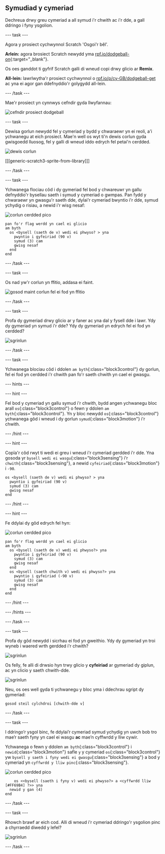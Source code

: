 ## Symudiad y cymeriad

Dechreua drwy greu cymeriad a all symud i'r chwith ac i'r dde, a gall ddringo i fyny ysgolion.

--- task ---

Agora y prosiect cychwynnol Scratch 'Osgoi'r bêl'.

**Arlein:** agora brosiect Scratch newydd yma [rpf.io/dodgeball-on](https://rpf.io/dodgeball-on){:target="_blank"}.

Os oes ganddot ti gyfrif Scratch galli di wneud copi drwy glicio ar **Remix**.

**All-lein:** lawrlwytha'r prosiect cychwynnol o [rpf.io/p/cy-GB/dodgeball-get](https://rpf.io/p/cy-GB/dodgeball-get) ac yna ei agor gan ddefnyddio'r golygydd all-lein.

--- /task ---

Mae'r prosiect yn cynnwys cefndir gyda llwyfannau:

![cefndir prosiect dodgeball](images/dodge-background.png)

--- task ---

Dewisa gorlun newydd fel y cymeriad y bydd y chwaraewr yn ei reoli, a'i ychwanegu at eich prosiect. Mae'n well os wyt ti'n dewis corlun gyda gwisgoedd lluosog, fel y galli di wneud iddo edrych fel petai'n cerdded.

![dewis corlun](images/dodge-characters.png)

[[[generic-scratch3-sprite-from-library]]]

--- /task ---

--- task ---

Ychwanega flociau côd i dy gymeriad fel bod y chwareuwr yn gallu defnyddio'r bysellau saeth i symud y cymeriad o gwmpas. Pan fydd y chwaraewr yn gwasgu'r saeth dde, dylai'r cymeriad bwyntio i'r dde, symud ychydig o risiau, a newid i'r wisg nesaf:

![corlun cerdded pico](images/pico_walking_sprite.png)

```blocks3
pan fo'r flag werdd yn cael ei glicio
am byth 
  os <bysell (saeth de v) wedi ei phwyso? > yna 
    pwyntio i gyfeiriad (90 v)
    symud (3) cam
    gwisg nesaf
  end
end
```

--- /task ---

--- task ---

Os nad yw'r corlun yn ffitio, addasa ei faint.

![gosod maint corlun fel ei fod yn ffitio](images/dodge-sprite-size-annotated.png)

--- /task ---

--- task ---

Profa dy gymeriad drwy glicio ar y faner ac yna dal y fysell dde i lawr. Ydy dy gymeriad yn symud i'r dde? Ydy dy gymeriad yn edrych fel ei fod yn cerdded?

![sgrinlun](images/dodge-walking.png)

--- /task ---

--- task ---

Ychwanega blociau côd i ddolen `am byth`{:class="block3control"} dy gorlun, fel ei fod yn cerdded i'r chwith pan fo'r saeth chwith yn cael ei gwasgu.

--- hints ---


--- hint ---

Fel bod y cymeriad yn gallu symud i'r chwith, bydd angen ychwanegu bloc arall `os`{:class="block3control"} o fewn y ddolen `am byth`{:class="block3control"}. Yn y bloc newydd `os`{:class="block3control"} ychwanega gôd i wneud i dy gorlun `symud`{:class="block3motion"} i'r chwith.

--- /hint ---

--- hint ---

Copïa'r côd rwyt ti wedi ei greu i wneud i'r cymeriad gerdded i'r dde. Yna gosoda yr `bysell wedi ei wasgu`{:class="block3sensing"} i'r `chwith`{:class="block3sensing"}, a newid `cyfeiriad`{:class="block3motion"} i `-90`.

```blocks3
os <bysell (saeth de v) wedi ei phwyso? > yna 
  pwyntio i gyfeiriad (90 v)
  symud (3) cam
  gwisg nesaf
end
```

--- /hint ---

--- hint ---

Fe ddylai dy gôd edrych fel hyn:

![corlun cerdded pico](images/pico_walking_sprite.png)

```blocks3
pan fo'r flag werdd yn cael ei glicio
am byth 
  os <bysell (saeth de v) wedi ei phwyso?> yna 
    pwyntio i gyfeiriad (90 v)
    symud (3) cam
    gwisg nesaf
  end
  os <bysell (saeth chwith v) wedi ei phwyso?> yna 
    pwyntio i gyfeiriad (-90 v)
    symud (3) cam
    gwisg nesaf
  end
end
```

--- /hint ---

--- /hints ---

--- /task ---

--- task ---

Profa dy gôd newydd i sicrhau ei fod yn gweithio. Ydy dy gymeriad yn troi wyneb i waered wrth gerdded i'r chwith?

![sgrinlun](images/dodge-upside-down.png)

Os felly, fe alli di drwsio hyn trwy glicio y **cyfeiriad** ar gymeriad dy giplun, ac yn clicio y saeth chwith-dde.

![sgrinlun](images/dodge-left-right-annotated.png)

Neu, os oes well gyda ti ychwanegu y bloc yma i ddechrau sgript dy gymeriad:

```blocks3
gosod steil cylchdroi [chwith-dde v]
```

--- /task ---

--- task ---

I ddringo’r ysgol binc, fe ddylai’r cymeriad symud ychydig yn uwch bob tro mae’r saeth fyny yn cael ei wasgu **ac** mae’n cyffwrdd y lliw cywir.

Ychwanega o fewn y ddolen `am byth`{:class="block3control"} i `newid`{:class="block3motion"} safle `y` y cymeriad `os`{:class="block3control"} yw `bysell y saeth i fyny wedi ei gwasgu`{:class="block3sensing"} a bod y cymeriad yn `cyffwrdd y lliw pinc`{:class="block3sensing"}.

![corlun cerdded pico](images/pico_walking_sprite.png)

```blocks3
    os <<bysell (saeth i fyny v) wedi ei phwyso?> a <cyffwrdd lliw [#FF69B4] ?>> yna 
  newid y gan (4)
end
```

--- /task ---

--- task ---

Rhowch brawf ar eich cod. Alli di wneud i'r cymeriad ddringo'r ysgolion pinc a chyrraedd diwedd y lefel?

![sgrinlun](images/dodge-test-character.png)

--- /task ---
